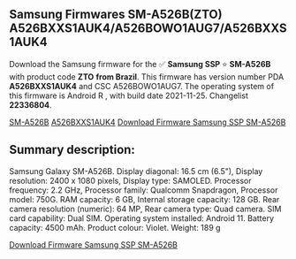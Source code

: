 <h2>Samsung Firmwares SM-A526B(ZTO) A526BXXS1AUK4/A526BOWO1AUG7/A526BXXS1AUK4</h2>
Download the Samsung firmware for the ✅ <strong>Samsung SSP </strong> ⭐ <strong>SM-A526B</strong> with product code <strong>ZTO</strong> <strong> from Brazil</strong>. This firmware has version number PDA <strong>A526BXXS1AUK4</strong> and CSC A526BOWO1AUG7. The operating system of this firmware is Android R , with build date 2021-11-25. Changelist <strong>22336804</strong>.


[SM-A526B](https://samfirm.shop/samsung/model/SM-A526B)
[A526BXXS1AUK4](https://samfirm.shop/samsung/pda/A526BXXS1AUK4)
[Download Firmware Samsung SSP SM-A526B](https://samfirm.shop/samsung/firmware/477627)
<h2>Summary description:</h2>
<p>Samsung Galaxy SM-A526B. Display diagonal: 16.5 cm (6.5"), Display resolution: 2400 x 1080 pixels, Display type: SAMOLED. Processor frequency: 2.2 GHz, Processor family: Qualcomm Snapdragon, Processor model: 750G. RAM capacity: 6 GB, Internal storage capacity: 128 GB. Rear camera resolution (numeric): 64 MP, Rear camera type: Quad camera. SIM card capability: Dual SIM. Operating system installed: Android 11. Battery capacity: 4500 mAh. Product colour: Violet. Weight: 189 g</p>


[Download Firmware Samsung SSP SM-A526B](https://samfirm.shop/samsung/firmware/477627)
